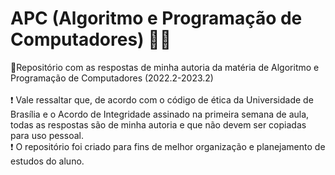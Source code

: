 # APC (Algoritmo e Programação de Computadores) 👨‍💻
🌟Repositório com as respostas de minha autoria da matéria de Algoritmo e Programação de Computadores (2022.2-2023.2)
<br>
<br>
❗ Vale ressaltar que, de acordo com o código de ética da Universidade de Brasília e o Acordo de Integridade assinado na primeira semana de aula, todas as respostas são de minha autoria e que não devem ser copiadas para uso pessoal.
<br>
❗ O repositório foi criado para fins de melhor organização e planejamento de estudos do aluno.
